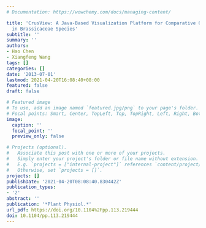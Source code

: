 ```yaml
---
# Documentation: https://wowchemy.com/docs/managing-content/

title: 'CrusView: A Java-Based Visualization Platform for Comparative Genomics Analyses
  in Brassicaceae Species'
subtitle: ''
summary: ''
authors:
- Hao Chen
- Xiangfeng Wang
tags: []
categories: []
date: '2013-07-01'
lastmod: 2021-04-20T16:08:40+08:00
featured: false
draft: false

# Featured image
# To use, add an image named `featured.jpg/png` to your page's folder.
# Focal points: Smart, Center, TopLeft, Top, TopRight, Left, Right, BottomLeft, Bottom, BottomRight.
image:
  caption: ''
  focal_point: ''
  preview_only: false

# Projects (optional).
#   Associate this post with one or more of your projects.
#   Simply enter your project's folder or file name without extension.
#   E.g. `projects = ["internal-project"]` references `content/project/deep-learning/index.md`.
#   Otherwise, set `projects = []`.
projects: []
publishDate: '2021-04-20T08:08:40.830442Z'
publication_types:
- '2'
abstract: ''
publication: '*Plant Physiol.*'
url_pdf: https://doi.org/10.1104%2Fpp.113.219444
doi: 10.1104/pp.113.219444
---
```

